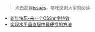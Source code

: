 > 点击勘误[issues](https://github.com/webVueBlog/learn-web/issues)，哪吒感谢大家的阅读

- [新年快乐-来一个CSS文字特效](/html-css-js-coding/新年快乐-来一个CSS文字特效)
- [实现水平垂直居中最便捷的方法](/html-css-js-coding/实现水平垂直居中最便捷的方法)













